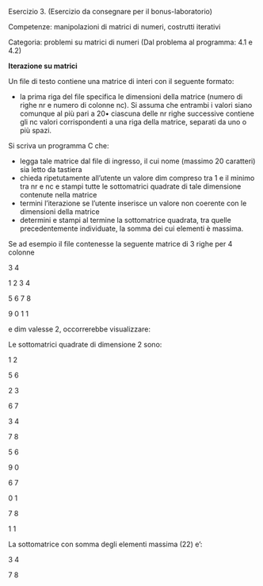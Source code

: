 Esercizio 3. (Esercizio da consegnare per il bonus-laboratorio)

Competenze: manipolazioni di matrici di numeri, costrutti iterativi

Categoria: problemi su matrici di numeri (Dal problema al programma: 4.1 e 4.2)

**Iterazione su matrici**

Un file di testo contiene una matrice di interi con il seguente formato:

- la prima riga del file specifica le dimensioni della matrice (numero di righe nr e numero di colonne nc). Si assuma che entrambi i valori siano comunque al più pari a 20• ciascuna delle nr righe successive contiene gli nc valori corrispondenti a una riga della matrice, separati da uno o più spazi.

Si scriva un programma C che:

- legga tale matrice dal file di ingresso, il cui nome (massimo 20 caratteri) sia letto da tastiera
- chieda ripetutamente all’utente un valore dim compreso tra 1 e il minimo tra nr e nc e stampi tutte le sottomatrici quadrate di tale dimensione contenute nella matrice
- termini l’iterazione se l’utente inserisce un valore non coerente con le dimensioni della matrice
- determini e stampi al termine la sottomatrice quadrata, tra quelle precedentemente individuate, la somma dei cui elementi è massima.

Se ad esempio il file contenesse la seguente matrice di 3 righe per 4 colonne

3 4

1 2 3 4

5 6 7 8

9 0 1 1

e dim valesse 2, occorrerebbe visualizzare:

Le sottomatrici quadrate di dimensione 2 sono:

1 2

5 6

2 3

6 7

3 4

7 8

5 6

9 0

6 7

0 1

7 8

1 1

La sottomatrice con somma degli elementi massima (22) e’:

3 4

7 8
